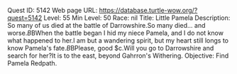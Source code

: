 Quest ID: 5142
Web page URL: https://database.turtle-wow.org/?quest=5142
Level: 55
Min Level: 50
Race: nil
Title: Little Pamela
Description: So many of us died at the battle of Darrowshire.So many died... and worse.$B$BWhen the battle began I hid my niece Pamela, and I do not know what happened to her.I am but a wandering spirit, but my heart still longs to know Pamela's fate.$B$BPlease, good $c.Will you go to Darrowshire and search for her?It is to the east, beyond Gahrron's Withering.
Objective: Find Pamela Redpath.
